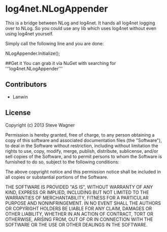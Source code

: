 log4net.NLogAppender
=============================
This is a bridge between NLog and log4net. It hands all log4net logging over to
NLog. So you could use any lib which uses log4net without even using log4net 
yourself.

Simply call the following line and you are done:

   NLogAppender.Initialize();
   
##Get it
You can grab it via NuGet with searching for '''log4net.NLogAppender'''

## Contributors
* Lanwin

## License
Copyright (c) 2013 Steve Wagner

Permission is hereby granted, free of charge, to any person obtaining a copy of this software and associated documentation files (the "Software"), to deal in the Software without restriction, including without limitation the rights to use, copy, modify, merge, publish, distribute, sublicense, and/or sell copies of the Software, and to permit persons to whom the Software is furnished to do so, subject to the following conditions:

The above copyright notice and this permission notice shall be included in all copies or substantial portions of the Software.

THE SOFTWARE IS PROVIDED "AS IS", WITHOUT WARRANTY OF ANY KIND, EXPRESS OR IMPLIED, INCLUDING BUT NOT LIMITED TO THE WARRANTIES OF MERCHANTABILITY, FITNESS FOR A PARTICULAR PURPOSE AND NONINFRINGEMENT. IN NO EVENT SHALL THE AUTHORS OR COPYRIGHT HOLDERS BE LIABLE FOR ANY CLAIM, DAMAGES OR OTHER LIABILITY, WHETHER IN AN ACTION OF CONTRACT, TORT OR OTHERWISE, ARISING FROM, OUT OF OR IN CONNECTION WITH THE SOFTWARE OR THE USE OR OTHER DEALINGS IN THE SOFTWARE.

